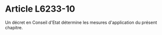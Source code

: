 # Article L6233-10

Un décret en Conseil d'Etat détermine les mesures d'application du présent chapitre.